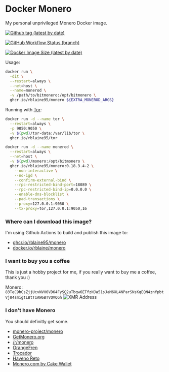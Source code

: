 # Docker Monero

My personal unprivileged Monero Docker image.

[![Github tag (latest by date)][github-tag-badge]][github-tag-link]

[![GitHub Workflow Status (branch)][github-actions-badge]][github-actions-link]

[![Docker Image Size (latest by date)][docker-image-size-badge]][docker-image-link]

Usage:
```sh
docker run \
  -dit \
  --restart=always \
  --net=host \
  --name=monerod \
  -v /path/to/bitmonero:/opt/bitmonero \
  ghcr.io/rblaine95/monero ${EXTRA_MONEROD_ARGS}
```

Running with [Tor](https://github.com/rblaine95/docker-tor):

```sh
docker run -d --name tor \
  --restart=always \
  -p 9050:9050 \
  -v $(pwd)/tor-data:/var/lib/tor \
  ghcr.io/rblaine95/tor

docker run -d --name monerod \
  --restart=always \
  --net=host \
  -v $(pwd)/monero:/opt/bitmonero \
  ghcr.io/rblaine95/monero:0.18.3.4-2 \
    --non-interactive \
    --no-igd \
    --confirm-external-bind \
    --rpc-restricted-bind-port=18089 \
    --rpc-restricted-bind-ip=0.0.0.0 \
    --enable-dns-blocklist \
    --pad-transactions \
    --proxy=127.0.0.1:9050 \
    --tx-proxy=tor,127.0.0.1:9050,16
```

### Where can I download this image?

I'm using Github Actions to build and publish this image to:

* [ghcr.io/rblaine95/monero](https://ghcr.io/rblaine95/monero)
* [docker.io/rblaine/monero](https://hub.docker.com/r/rblaine/monero)

### I want to buy you a coffee

This is just a hobby project for me, if you really want to buy me a coffee, thank you :)

Monero: `83TeC9hCsZjjUcvNVH6VD64FySQ2uTbgw6ETfzNJa51sJaM6XL4NParSNsKqEQN4znfpbtVj84smigtLBtT1AW6BTVQVQGh`
![XMR Address](https://api.qrserver.com/v1/create-qr-code/?data=83TeC9hCsZjjUcvNVH6VD64FySQ2uTbgw6ETfzNJa51sJaM6XL4NParSNsKqEQN4znfpbtVj84smigtLBtT1AW6BTVQVQGh&amp;size=150x150 "83TeC9hCsZjjUcvNVH6VD64FySQ2uTbgw6ETfzNJa51sJaM6XL4NParSNsKqEQN4znfpbtVj84smigtLBtT1AW6BTVQVQGh")

### I don't have Monero

You should definitly get some.

* [monero-project/monero](https://github.com/monero-project/monero)
* [GetMonero.org](https://www.getmonero.org/)
* [/r/monero](https://www.reddit.com/r/monero)
* [OrangeFren](https://orangefren.com/)
* [Trocador](https://trocador.app/en/)
* [Haveno Reto](https://haveno-reto.com/)
* [Monero.com by Cake Wallet](https://monero.com/)

[github-tag-badge]: https://img.shields.io/github/v/tag/rblaine95/docker_monero "Github tag (latest by date)"
[github-tag-link]: https://github.com/rblaine95/docker_monero/tags
[github-actions-badge]: https://img.shields.io/github/actions/workflow/status/rblaine95/docker_monero/docker.yml?branch=master "Github Workflow Status (master)"
[github-actions-link]: https://github.com/rblaine95/docker_monero/actions?query=workflow%3ADocker
[docker-image-size-badge]: https://img.shields.io/docker/image-size/rblaine/monero/latest "Docker Image Size"
[docker-image-link]: https://hub.docker.com/r/rblaine/monero
